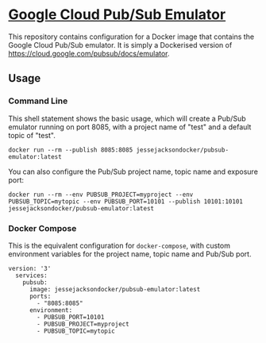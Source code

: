 # [Google Cloud Pub/Sub Emulator](https://hub.docker.com/repository/docker/jessejacksondocker/pubsub-emulator)

This repository contains configuration for a Docker image that contains the Google Cloud Pub/Sub emulator. It is simply a Dockerised version of https://cloud.google.com/pubsub/docs/emulator.

## Usage

### Command Line
This shell statement shows the basic usage, which will create a Pub/Sub emulator running on port 8085, with a project name of "test" and a default topic of "test".

```shell script
docker run --rm --publish 8085:8085 jessejacksondocker/pubsub-emulator:latest
```

You can also configure the Pub/Sub project name, topic name and exposure port:

```shell script
docker run --rm --env PUBSUB_PROJECT=myproject --env PUBSUB_TOPIC=mytopic --env PUBSUB_PORT=10101 --publish 10101:10101 jessejacksondocker/pubsub-emulator:latest
```

### Docker Compose

This is the equivalent configuration for `docker-compose`, with custom environment variables for the project name, topic name and Pub/Sub port.

```docker-compose
version: '3'
  services:
    pubsub:
      image: jessejacksondocker/pubsub-emulator:latest
      ports:
        - "8085:8085"
      environment:
        - PUBSUB_PORT=10101
        - PUBSUB_PROJECT=myproject
        - PUBSUB_TOPIC=mytopic
```